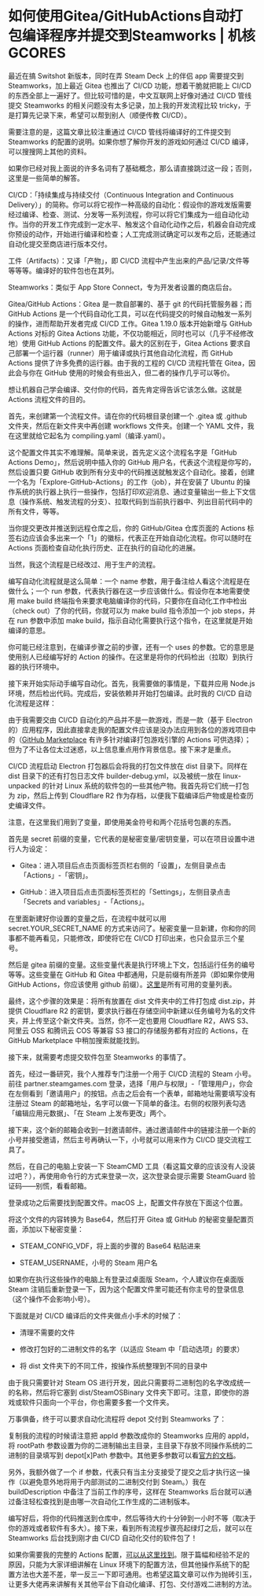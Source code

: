 # 如何使用Gitea/GitHubActions自动打包编译程序并提交到Steamworks | 机核 GCORES
最近在搞 Switshot 新版本，同时在弄 Steam Deck 上的伴侣 app 需要提交到 Steamworks，加上最近 Gitea 也推出了 CI/CD 功能，想着干脆就把能上 CI/CD 的东西全部上一遍好了。但比较可惜的是，中文互联网上好像对通过 CI/CD 管线提交 Steamworks 的相关问题没有太多记录，加上我的开发流程比较 tricky，于是打算先记录下来，希望可以帮到别人（顺便传教 CI/CD）。

需要注意的是，这篇文章比较注重通过 CI/CD 管线将编译好的工件提交到 Steamworks 的配置的说明。如果你想了解你开发的游戏如何通过 CI/CD 编译，可以搜搜网上其他的资料。

如果你已经对我上面说的许多名词有了基础概念，那么请直接跳过这一段；否则，这里是一些简单的解答。

CI/CD：「持续集成与持续交付（Continuous Integration and Continuous Delivery）」的简称。你可以将它视作一种高级的自动化：假设你的游戏发版需要经过编译、检查、测试、分发等一系列流程，你可以将它们集成为一组自动化动作。当你的开发工作完成到一定水平、触发这个自动化动作之后，机器会自动完成你预设的动作，开始进行编译和检查；人工完成测试确定可以发布之后，还能通过自动化提交至商店进行版本交付。

工件（Artifacts）：又译「产物」，即 CI/CD 流程中产生出来的产品/记录/文件等等等等。编译好的软件包也在其列。

Steamworks：类似于 App Store Connect，专为开发者设置的商店后台。

Gitea/GitHub Actions：Gitea 是一款自部署的、基于 git 的代码托管服务器；而 GitHub Actions 是一个代码自动化工具，可以在代码提交的时候自动触发一系列的操作，进而帮助开发者完成 CI/CD 工作。Gitea 1.19.0 版本开始新增与 GitHub Actions 对标的 Gitea Actions 功能，不仅功能相近，同时也可以（几乎不经修改地）使用 GitHub Actions 的配置文件。最大的区别在于，Gitea Actions 要求自己部署一个运行器（runner）用于编译或执行其他自动化流程，而 GitHub Actions 提供了许多免费的运行器。由于我的工程的 CI/CD 流程托管在 Gitea，因此会与你在 GitHub 使用的时候会有些出入，但二者的操作几乎可以等价。

想让机器自己学会编译、交付你的代码，首先肯定得告诉它该怎么做。这就是 Actions 流程文件的目的。

首先，来创建第一个流程文件。请在你的代码根目录创建一个 .gitea 或 .github 文件夹，然后在新文件夹中再创建 workflows 文件夹。创建一个 YAML 文件，我在这里就给它起名为 compiling.yaml（编译.yaml）。

这个配置文件其实不难理解。简单来说，首先定义这个流程名字是「GitHub Actions Demo」，然后说明中插入你的 GitHub 用户名，代表这个流程是你写的，然后设置只要 GitHub 收到所有分支中的代码推送就触发这个自动化。接着，创建一个名为「Explore-GitHub-Actions」的工作（job），并在安装了 Ubuntu 的操作系统的执行器上执行一些操作，包括打印欢迎消息、通过变量输出一些上下文信息（操作系统、触发流程的分支）、拉取代码到当前执行器中、列出目前代码中的所有文件，等等。

当你提交更改并推送到远程仓库之后，你的 GitHub/Gitea 仓库页面的 Actions 标签右边应该会多出来一个「1」的徽标，代表正在开始自动化流程。你可以随时在 Actions 页面检查自动化执行历史、正在执行的自动化的进展。

当然，我这个流程是已经改过、用于生产的流程。

编写自动化流程就是这么简单：一个 name 参数，用于备注给人看这个流程是在做什么；一个 run 参数，代表执行器在这一步应该做什么。假设你在本地需要使用 make build 终端指令来要求电脑编译你的代码，只要你在自动化工作中检出（check out）了你的代码，你就可以为 make build 指令添加一个 job steps，并在 run 参数中添加 make build，指示自动化需要执行这个指令，在这里就是开始编译的意思。

你可能已经注意到，在编译步骤之前的步骤，还有一个 uses 的参数。它的意思是使用别人已经编写好的 Action 的操作。在这里是将你的代码检出（拉取）到执行器的执行环境中。

接下来开始实际动手编写自动化。首先，我需要做的事情是，下载并应用 Node.js 环境，然后检出代码。完成后，安装依赖并开始打包编译。此时我的 CI/CD 自动化流程是这样：

由于我需要交由 CI/CD 自动化的产品并不是一款游戏，而是一款（基于 Electron 的）应用程序，因此直接拿走我的配置文件应该是没办法应用到各位的游戏项目中的（[GitHub Marketplace](https://www.gcores.com/link?target=https%3A%2F%2Fgithub.com%2Fmarketplace%3Ftype%3Dactions%26category%3Dgame-ci) 有许多针对编译打包游戏引擎的 Actions 可供选择）；但为了不让各位太过迷惑，以上信息重点用作背景信息。接下来才是重点。

CI/CD 流程启动 Electron 打包器后会将我的打包文件放在 dist 目录下。同样在 dist 目录下的还有打包日志文件 builder-debug.yml，以及被统一放在 linux-unpacked 的针对 Linux 系统的软件包的一些其他产物。我首先将它们统一打包为 zip，然后上传到 Cloudflare R2 作为存档，以便我下载编译后产物或是检查历史编译文件。

注意，在这里我们用到了变量，即使用美金符号和两个花括号包裹的东西。

首先是 secret 前缀的变量，它代表的是秘密变量/密钥变量，可以在项目设置中进行人为设定：

*   Gitea：进入项目后点击页面标签页栏右侧的「设置」，左侧目录点击「Actions」-「密钥」。
    
*   GitHub：进入项目后点击页面标签页栏的「Settings」，左侧目录点击「Secrets and variables」-「Actions」。
    

在里面新建好你设置的变量之后，在流程中就可以用 secret.YOUR\_SECRET\_NAME 的方式来访问了。秘密变量一旦新建，你和你的同事都不能再看见，只能修改，即使将它在 CI/CD 打印出来，也只会显示三个星号。

然后是 gitea 前缀的变量。这些变量代表是执行环境上下文，包括运行任务的编号等等。这些变量在 GitHub 和 Gitea 中都通用，只是前缀有所差异（即如果你使用 GitHub Actions，你应该使用 github 前缀）。[这里](https://www.gcores.com/link?target=https%3A%2F%2Fdocs.github.com%2Fzh%2Factions%2Flearn-github-actions%2Fcontexts)是所有可用的变量列表。

最终，这个步骤的效果是：将所有放置在 dist 文件夹中的工件打包成 dist.zip，并提供 Cloudflare R2 的密钥，要求执行器在存储空间中新建以任务编号为名的文件夹，并上传至这个新文件夹。当然，你不一定也要用 Cloudflare R2，AWS S3、阿里云 OSS 和腾讯云 COS 等兼容 S3 接口的存储服务都有对应的 Actions，在 GitHub Marketplace 中稍加搜索就能找到。

接下来，就需要考虑提交软件包至 Steamworks 的事情了。

首先，经过一番研究，我个人推荐专门注册一个用于 CI/CD 流程的 Steam 小号。前往 partner.steamgames.com 登录，选择「用户与权限」-「管理用户」，你会在左侧看到「邀请用户」的按钮。点击之后会有一个表单，邮箱地址需要填写没有注册过 Steam 的邮箱地址，名字可以做一下简单的备注。右侧的权限列表勾选「编辑应用元数据」、「在 Steam 上发布更改」两个。

接下来，这个新的邮箱会收到一封邀请邮件。通过邀请邮件中的链接注册一个新的小号并接受邀请，然后主号再确认一下，小号就可以用来作为 CI/CD 提交流程工具了。

然后，在自己的电脑上安装一下 SteamCMD 工具（看这篇文章的应该没有人没装过吧？），再使用命令行的方式来登录一次，这次登录会提示需要 SteamGuard 验证码——别慌，看看邮箱。

登录成功之后需要找到配置文件。macOS 上，配置文件存放在下面这个位置。

将这个文件的内容转换为 Base64，然后打开 Gitea 或 GitHub 的秘密变量配置页面，添加以下秘密变量：

*   STEAM\_CONFIG\_VDF，将上面的步骤的 Base64 粘贴进来
    
*   STEAM\_USERNAME，小号的 Steam 用户名
    

如果你在执行这些操作的电脑上有登录过桌面版 Steam，个人建议你在桌面版 Steam 注销后重新登录一下，因为这个配置文件里可能还有你主号的登录信息（这个操作不会影响小号）。

下面就是对 CI/CD 编译后的文件夹做点小手术的时候了：

*   清理不需要的文件
    
*   修改打包好的二进制文件的名字（以适应 Steam 中「启动选项」的要求）
    
*   将 dist 文件夹下的不同工件，按操作系统整理到不同的目录中
    

由于我只需要针对 Steam OS 进行开发，因此只需要将二进制包的名字改成统一的名称，然后将它塞到 dist/SteamOSBinary 文件夹下即可。注意，即使你的游戏或软件只面向一个平台，你也需要多套一个文件夹。

万事俱备，终于可以要求自动化流程将 depot 交付到 Steamworks 了：

复制我的流程的时候请注意把 appId 参数改成你的 Steamworks 应用的 appId，将 rootPath 参数设置为你的二进制输出主目录，主目录下存放不同操作系统的二进制的目录填写到 depot\[x\]Path 参数中。其他更多参数可以看[官方的文档](https://www.gcores.com/link?target=https%3A%2F%2Fgithub.com%2Fgame-ci%2Fsteam-deploy)。

另外，我额外做了一个 if 参数，代表只有当主分支接受了提交之后才执行这一操作（以避免意外地将用于内部测试的二进制交付到 Steam。）我在 buildDescription 中备注了当前工作的序号，这样在 Steamworks 后台就可以通过备注轻松查找到是由哪一次自动化工作生成的二进制版本。

编写好后，将你的代码推送到仓库中，然后等待大约十分钟到一小时不等（取决于你的游戏或者软件有多大）。接下来，看到所有流程步骤亮起绿灯之后，就可以在 Steamworks 后台找到刚才由 CI/CD 自动化交付的软件包了！

如果你需要我的完整的 Actions 配置，[可以从这里找到](https://www.gcores.com/link?target=https%3A%2F%2Fgist.github.com%2FAstrian%2F20ae8c3939855c14adcfd5c8c8fc4491)。限于篇幅和经验不足的原因，只能为大家详细讲解在 Linux 环境下的配置方法，但其他操作系统下的配置方法也大差不差，举一反三一下即可通用。也希望这篇文章可以作为抛砖引玉，让更多大佬再来讲解有关其他平台下自动化编译、打包、交付游戏二进制的方法。